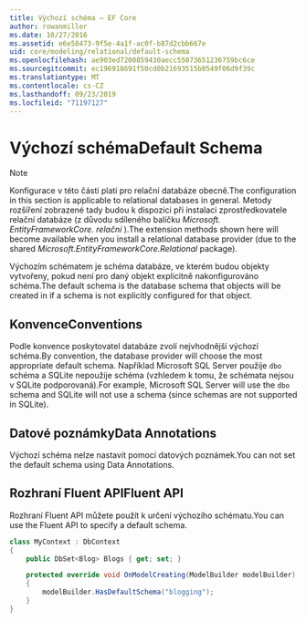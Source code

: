 ```yaml
---
title: Výchozí schéma – EF Core
author: rowanmiller
ms.date: 10/27/2016
ms.assetid: e6e58473-9f5e-4a1f-ac0f-b87d2cbb667e
uid: core/modeling/relational/default-schema
ms.openlocfilehash: ae903ed7200859430aecc55073651236759bc6ce
ms.sourcegitcommit: ec196918691f50cd0b21693515b0549f06d9f39c
ms.translationtype: MT
ms.contentlocale: cs-CZ
ms.lasthandoff: 09/23/2019
ms.locfileid: "71197127"
---
```

# <a name="default-schema"></a><span data-ttu-id="b7e4a-102">Výchozí schéma</span><span class="sxs-lookup"><span data-stu-id="b7e4a-102">Default Schema</span></span>

> [!NOTE]  
> <span data-ttu-id="b7e4a-103">Konfigurace v této části platí pro relační databáze obecně.</span><span class="sxs-lookup"><span data-stu-id="b7e4a-103">The configuration in this section is applicable to relational databases in general.</span></span> <span data-ttu-id="b7e4a-104">Metody rozšíření zobrazené tady budou k dispozici při instalaci zprostředkovatele relační databáze (z důvodu sdíleného balíčku *Microsoft. EntityFrameworkCore. relační* ).</span><span class="sxs-lookup"><span data-stu-id="b7e4a-104">The extension methods shown here will become available when you install a relational database provider (due to the shared *Microsoft.EntityFrameworkCore.Relational* package).</span></span>

<span data-ttu-id="b7e4a-105">Výchozím schématem je schéma databáze, ve kterém budou objekty vytvořeny, pokud není pro daný objekt explicitně nakonfigurováno schéma.</span><span class="sxs-lookup"><span data-stu-id="b7e4a-105">The default schema is the database schema that objects will be created in if a schema is not explicitly configured for that object.</span></span>

## <a name="conventions"></a><span data-ttu-id="b7e4a-106">Konvence</span><span class="sxs-lookup"><span data-stu-id="b7e4a-106">Conventions</span></span>

<span data-ttu-id="b7e4a-107">Podle konvence poskytovatel databáze zvolí nejvhodnější výchozí schéma.</span><span class="sxs-lookup"><span data-stu-id="b7e4a-107">By convention, the database provider will choose the most appropriate default schema.</span></span> <span data-ttu-id="b7e4a-108">Například Microsoft SQL Server použije `dbo` schéma a SQLite nepoužije schéma (vzhledem k tomu, že schémata nejsou v SQLite podporovaná).</span><span class="sxs-lookup"><span data-stu-id="b7e4a-108">For example, Microsoft SQL Server will use the `dbo` schema and SQLite will not use a schema (since schemas are not supported in SQLite).</span></span>

## <a name="data-annotations"></a><span data-ttu-id="b7e4a-109">Datové poznámky</span><span class="sxs-lookup"><span data-stu-id="b7e4a-109">Data Annotations</span></span>

<span data-ttu-id="b7e4a-110">Výchozí schéma nelze nastavit pomocí datových poznámek.</span><span class="sxs-lookup"><span data-stu-id="b7e4a-110">You can not set the default schema using Data Annotations.</span></span>

## <a name="fluent-api"></a><span data-ttu-id="b7e4a-111">Rozhraní Fluent API</span><span class="sxs-lookup"><span data-stu-id="b7e4a-111">Fluent API</span></span>

<span data-ttu-id="b7e4a-112">Rozhraní Fluent API můžete použít k určení výchozího schématu.</span><span class="sxs-lookup"><span data-stu-id="b7e4a-112">You can use the Fluent API to specify a default schema.</span></span>

<!-- [!code-csharp[Main](samples/core/relational/Modeling/FluentAPI/Relational/DefaultSchema.cs?highlight=7)] -->
``` csharp
class MyContext : DbContext
{
    public DbSet<Blog> Blogs { get; set; }

    protected override void OnModelCreating(ModelBuilder modelBuilder)
    {
        modelBuilder.HasDefaultSchema("blogging");
    }
}
```
